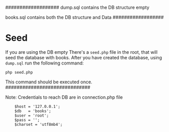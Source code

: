 ###################
dump.sql contains the DB structure empty

books.sql contains both the DB structure and Data
##################
# Seed
If you are using the DB empty
There's a `seed.php` file in the root, that will seed the database with books.
After you have created the database, using `dump.sql` run the following command:
```
php seed.php
```
This command should be executed once. 
##############################

Note: Credentials to reach DB are in connection.php file 

		$host = '127.0.0.1';
		$db   = 'books';
		$user = 'root';
		$pass = '';
		$charset = 'utf8mb4';